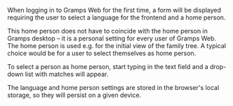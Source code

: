 When logging in to Gramps Web for the first time, a form will be displayed requiring the user to select a language for the frontend and a home person.

This home person does not have to coincide with the home person in Gramps desktop &ndash; it is a personal setting for every user of Gramps Web. The home person is used e.g. for the initial view of the family tree. A typical choice would be for a user to select themselves as home person.

To select a person as home person, start typing in the text field and a drop-down list with matches will appear.

The language and home person settings are stored in the browser's local storage, so they will persist on a given device.